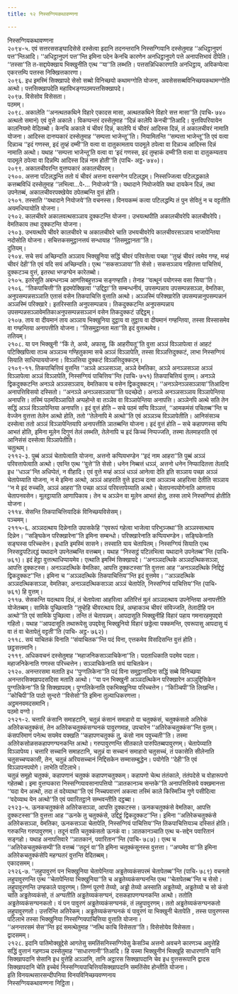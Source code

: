 ```yaml
---
title: १२ निस्सग्गियकथावण्णना

---
```

निस्सग्गियकथावण्णना  
२०९४-५. एवं सत्तरससङ्घादिसेसे दस्सेत्वा इदानि तदनन्तरानि निस्सग्गियानि दस्सेतुमाह ‘‘अधिट्ठानुपगं पत्त’’न्तिआदि। ‘‘अधिट्ठानुपगं पत्त’’न्ति इमिना पदेन केनचि कारणेन अनधिट्ठानुपगे पत्ते अनापत्तिभावं दीपेति। ‘‘तस्सा’’ति त-सद्दापेक्खाय भिक्खुनीति एत्थ ‘‘या’’ति लब्भति। पत्तसन्निधिकारणाति अनधिट्ठाय, अविकप्पेत्वा एकरत्तम्पि पत्तस्स निक्खित्तकारणा।  
२०९६. इध इमस्मिं सिक्खापदे सेसो सब्बो विनिच्छयो कथामग्गोति योजना, अवसेससब्बविनिच्छयकथामग्गोति अत्थो। पत्तसिक्खापदेति महाविभङ्गपठमपत्तसिक्खापदे।  
२०९७. विसेसोव विसेसता।  
पठमम्।  
२०९८. अकालेति ‘‘अनत्थतकथिने विहारे एकादस मासा, अत्थतकथिने विहारे सत्त मासा’’ति (पाचि॰ ७४० अत्थतो समानं) एवं वुत्ते अकाले। विकप्पन्तरं दस्सेतुमाह ‘‘दिन्नं कालेपि केनची’’तिआदि। वुत्तविपरियायेन कालनियमो वेदितब्बो। केनचि अकाले यं चीवरं दिन्नं, कालेपि यं चीवरं आदिस्स दिन्नं, तं अकालचीवरं नामाति योजना। आदिस्स दानप्पकारं दस्सेतुमाह ‘‘सम्पत्ता भाजेन्तू’’ति। नियामितन्ति ‘‘सम्पत्ता भाजेन्तू’’ति एवं वत्वा दिन्नञ्च ‘‘इदं गणस्स, इदं तुय्हं दम्मी’’ति वत्वा वा दातुकामताय पादमूले ठपेत्वा वा दिन्नञ्च आदिस्स दिन्नं नामाति अत्थो। यथाह ‘‘सम्पत्ता भाजेन्तू’ति वत्वा वा ‘इदं गणस्स, इदं तुम्हाकं दम्मी’ति वत्वा वा दातुकम्यताय पादमूले ठपेत्वा वा दिन्नम्पि आदिस्स दिन्नं नाम होती’’ति (पाचि॰ अट्ठ॰ ७४०)।  
२०९९. अकालचीवरन्ति वुत्तप्पकारं अकालचीवरम्।  
२१००. अत्तना पटिलद्धन्ति ततो यं चीवरं अत्तना वस्सग्गेन पटिलद्धम्। निस्सज्जित्वा पटिलद्धकाले कत्तब्बविधिं दस्सेतुमाह ‘‘लभित्वा…पे॰… नियोजये’’ति। यथादाने नियोजयेति यथा दायकेन दिन्नं, तथा उपनेतब्बं, अकालचीवरपक्खेयेव ठपेतब्बन्ति वुत्तं होति।  
२१०१. तस्साति ‘‘यथादाने नियोजये’’ति वचनस्स। विनयकम्मं कत्वा पटिलद्धम्पि तं पुन सेवितुं न च वट्टतीति अयमधिप्पायोति योजना।  
२१०२. कालचीवरे अकालवत्थसञ्ञाय दुक्कटन्ति योजना। उभयत्थपीति अकालचीवरेपि कालचीवरेपि। वेमतिकाय तथा दुक्कटन्ति योजना।  
२१०३. उभयत्थपि चीवरे कालचीवरे च अकालचीवरे चाति उभयचीवरेपि कालचीवरसञ्ञाय भाजापेन्तिया नदोसोति योजना। सचित्तकसमुट्ठानत्तयं सन्धायाह ‘‘तिसमुट्ठानता’’ति।  
दुतियम्।  
२१०४. सचे सयं अच्छिन्दति अञ्ञाय भिक्खुनिया सद्धिं चीवरं परिवत्तेत्वा पच्छा ‘‘तुय्हं चीवरं त्वमेव गण्ह, मय्हं चीवरं देही’’ति एवं यदि सयं अच्छिन्दति। एत्थ ‘‘सकसञ्ञाया’’ति सेसो। सकसञ्ञाय गहितत्ता पाचित्तियं, दुक्कटञ्च वुत्तं, इतरथा भण्डग्घेन कारेतब्बो।  
२१०५. इतरेसूति अबन्धनञ्च आणत्तिबहुत्तञ्च सङ्गण्हाति। तेनाह ‘‘वत्थूनं पयोगस्स वसा सिया’’ति।  
२१०६. ‘‘तिकपाचित्ती’’ति इदमपेक्खित्वा ‘‘उद्दिट्ठा’’ति सम्बन्धनीयं, उपसम्पन्नाय उपसम्पन्नसञ्ञा, वेमतिका, अनुपसम्पन्नसञ्ञाति एतासं वसेन तिकपाचित्ति वुत्ताति अत्थो। अञ्ञस्मिं परिक्खारेति उपसम्पन्नानुपसम्पन्नानं अञ्ञस्मिं परिक्खारे। इतरिस्साति अनुपसम्पन्नाय। तिकदुक्कटन्ति अनुपसम्पन्नाय उपसम्पन्नसञ्ञावेमतिकाअनुपसम्पन्नसञ्ञानं वसेन तिकदुक्कटं उद्दिट्ठम्।  
२१०७. ताय वा दीयमानं ताय अञ्ञाय भिक्खुनिया दुट्ठाय वा तुट्ठाय वा दीयमानं गण्हन्तिया, तस्सा विस्सासमेव वा गण्हन्तिया अनापत्तीति योजना। ‘‘तिसमुट्ठानता मता’’ति इदं वुत्तत्थमेव।  
ततियम्।  
२१०८. या पन भिक्खुनी ‘‘किं ते, अय्ये, अफासु, किं आहरीयतू’’ति वुत्ता अञ्ञं विञ्ञापेत्वा तं आहटं पटिक्खिपित्वा तञ्च अञ्ञञ्च गण्हितुकामा सचे अञ्ञं विञ्ञापेति, तस्सा विञ्ञत्तिदुक्कटं, लाभा निस्सग्गियं सियाति साधिप्पाययोजना। विञ्ञत्तिया दुक्कटं विञ्ञत्तिदुक्कटम्।  
२१०९-११. तिकपाचित्तियं वुत्तन्ति ‘‘अञ्ञे अञ्ञसञ्ञा, अञ्ञे वेमतिका, अञ्ञे अनञ्ञसञ्ञा अञ्ञं विञ्ञापेत्वा अञ्ञं विञ्ञापेति, निस्सग्गियं पाचित्तिय’’न्ति (पाचि॰ ७५१) तिकपाचित्तियं वुत्तम्। अनञ्ञे द्विकदुक्कटन्ति अनञ्ञे अञ्ञसञ्ञाय, वेमतिकाय च वसेन द्विकदुक्कटम्। ‘‘अनञ्ञेनञ्ञसञ्ञाया’’तिआदिना अनापत्तिविसयो दस्सितो। ‘‘अनञ्ञे अनञ्ञसञ्ञाया’’ति पदच्छेदो। अनञ्ञे अनञ्ञसञ्ञाय विञ्ञापेन्तिया अनापत्ति। तस्मिं पठमविञ्ञापिते अप्पहोन्ते वा तञ्ञेव वा विञ्ञापेन्तिया अनापत्ति। अञ्ञेनपि अत्थे सति तेन सद्धिं अञ्ञं विञ्ञापेन्तिया अनापत्ति। इदं वुत्तं होति – सचे पठमं सप्पि विञ्ञत्तं, ‘‘आमकमंसं पचितब्ब’’न्ति च वेज्जेन वुत्तत्ता तेलेन अत्थो होति, ततो ‘‘तेलेनापि मे अत्थो’’ति एवं अञ्ञञ्च विञ्ञापेतीति। आनिसंसञ्च दस्सेत्वा ततो अञ्ञं विञ्ञापेन्तियापि अनापत्तीति ञातब्बन्ति योजना। इदं वुत्तं होति – सचे कहापणस्स सप्पि आभतं होति, इमिना मूलेन दिगुणं तेलं लब्भति, तेलेनापि च इदं किच्चं निप्पज्जति, तस्मा तेलमाहराति एवं आनिसंसं दस्सेत्वा विञ्ञापेतीति।  
चतुत्थम्।  
२११२-३. पुब्बं अञ्ञं चेतापेत्वाति योजना, अत्तनो कप्पियभण्डेन ‘‘इदं नाम आहरा’’ति पुब्बं अञ्ञं परिवत्तापेत्वाति अत्थो। एवन्ति एत्थ ‘‘वुत्ते’’ति सेसो। धनेन निब्बत्तं धञ्ञं, अत्तनो धनेन निप्फादितत्ता तेलादि इध ‘‘धञ्ञ’’न्ति अधिप्पेतं, न वीहादि। एवं वुत्ते मय्हं अञ्ञं धञ्ञं आनेत्वा देति इति सञ्ञाय पच्छा अञ्ञं चेतापेय्याति योजना, न मे इमिना अत्थो, अञ्ञं आहराति वुत्ते इदञ्च दत्वा अञ्ञञ्च आहरित्वा देतीति सञ्ञाय ‘‘न मे इदं रुच्चति, अञ्ञं आहरा’’ति पच्छा अञ्ञं परिवत्तापेय्याति अत्थो। चेतापनपयोगेनाति आणत्ताय चेतापनवसेन। मूलट्ठायाति आणापिकाय। तेन च अञ्ञेन वा मूलेन आभतं होतु, तस्स लाभे निस्सग्गियं होतीति योजना।  
२११४. सेसन्ति तिकपाचित्तियादिकं विनिच्छयविसेसम्।  
पञ्चमम्।  
२११५-६. अञ्ञदत्थाय दिन्नेनाति उपासकेहि ‘‘एवरूपं गहेत्वा भाजेत्वा परिभुञ्जथा’’ति अञ्ञस्सत्थाय दिन्नेन। ‘‘सङ्घिकेन परिक्खारेना’’ति इमिना सम्बन्धो। परिक्खारेनाति कप्पियभण्डेन। सङ्घिकेनाति सङ्घस्स परिच्चत्तेन। इधाति इमस्मिं सासने। तस्साति याय चेतापितम्। निस्सग्गियं सियाति एत्थ निस्सट्ठपटिलद्धं यथादाने उपनेतब्बन्ति वत्तब्बम्। यथाह ‘‘निस्सट्ठं पटिलभित्वा यथादाने उपनेतब्ब’’न्ति (पाचि॰ ७६१)। इदं हेट्ठा वुत्तत्थाधिप्पायमेव। एत्थाति इमस्मिं सिक्खापदे। ‘‘अनञ्ञदत्थिके अञ्ञदत्थिकसञ्ञा, आपत्ति दुक्कटस्स। अनञ्ञदत्थिके वेमतिका, आपत्ति दुक्कटस्सा’’ति वुत्तत्ता आह ‘‘अनञ्ञदत्थिके निद्दिट्ठं द्विकदुक्कट’’न्ति। इमिना च ‘‘अञ्ञदत्थिके तिकपाचित्तिय’’न्ति इदं वुत्तमेव। ‘‘अञ्ञदत्थिके अञ्ञदत्थिकसञ्ञा, वेमतिका, अनञ्ञदत्थिकसञ्ञा अञ्ञं चेतापेति, निस्सग्गियं पाचित्तिय’’न्ति (पाचि॰ ७६१) हि वुत्तम्।  
२११७. सेसकन्ति यदत्थाय दिन्नं, तं चेतापेत्वा आहरित्वा अतिरित्तं मूलं अञ्ञदत्थाय उपनेन्तिया अनापत्तीति योजेतब्बम्। सामिके पुच्छित्वाति ‘‘तुम्हेहि चीवरत्थाय दिन्नं, अम्हाकञ्च चीवरं संविज्जति, तेलादीहि पन अत्थो’’ति एवं सामिके पुच्छित्वा। तन्ति तं चेतापन्नम्। आपदासूति भिक्खुनीहि विहारं पहाय गमनारहमुपद्दवो गहितो। यथाह ‘‘आपदासूति तथारूपेसु उपद्दवेसु भिक्खुनियो विहारं छड्डेत्वा पक्कमन्ति, एवरूपासु आपदासु यं वा तं वा चेतापेतुं वट्टती’’ति (पाचि॰ अट्ठ॰ ७६२)।  
२११८. सयं याचितकं विनाति ‘‘संयाचितक’’न्ति पदं विना, एत्तकमेव विसदिसन्ति वुत्तं होति।  
छट्ठसत्तमानि।  
२११९. अधिकवचनं दस्सेतुमाह ‘‘महाजनिकसञ्ञाचिकेना’’ति। पदताधिकाति पदमेव पदता। महाजनिकेनाति गणस्स परिच्चत्तेन। सञ्ञाचिकेनाति सयं याचितकेन।  
२१२०. अनन्तरसमा मताति इध ‘‘पुग्गलिकेना’’ति पदं विना समुट्ठानादिना सद्धिं सब्बे विनिच्छया अनन्तरसिक्खापदसदिसा मताति अत्थो। ‘‘या पन भिक्खुनी अञ्ञदत्थिकेन परिक्खारेन अञ्ञुद्दिसिकेन पुग्गलिकेना’’ति हि सिक्खापदम्। पुग्गलिकेनाति एकभिक्खुनिया परिच्चत्तेन। ‘‘किञ्चिपी’’ति लिखन्ति। ‘‘कोचिपी’’ति पाठो सुन्दरो ‘‘विसेसो’’ति इमिना तुल्याधिकरणत्ता।  
अट्ठमनवमदसमानि।  
पठमो वग्गो।  
२१२१-२. चत्तारि कंसानि समाहटानि, चतुन्नं कंसानं समाहारो वा चतुक्कंसं, चतुक्कंसतो अतिरेकं अतिरेकचतुक्कंसं, तेन अतिरेकचतुक्कंसग्घनकं पावुरणमाह, उपचारेन ‘‘अतिरेकचतुक्कंस’’न्ति वुत्तम्। कंसपरिमाणं पनेत्थ सयमेव वक्खति ‘‘कहापणचतुक्कं तु, कंसो नाम पवुच्चती’’ति। तस्मा अतिरेकसोळसकहापणग्घनकन्ति अत्थो। गरुपावुरणन्ति सीतकाले पारुपितब्बपावुरणम्। चेतापेय्याति विञ्ञापेय्य। चत्तारि सच्चानि समाहटानि, चतुन्नं वा सच्चानं समाहारो चतुसच्चं, तं पकासेति सीलेनाति चतुसच्चप्पकासी, तेन, चतुन्नं अरियसच्चानं निद्दिसकेन सम्मासम्बुद्धेन। पयोगेति ‘‘देही’’ति एवं विञ्ञापनपयोगे। लाभेति पटिलाभे।  
चतुन्नं समूहो चतुक्कं, कहापणानं चतुक्कं कहापणचतुक्कम्। कहापणो चेत्थ तंतंकाले, तंतंपदेसे च वोहारूपगो गहेतब्बो। इमा वुत्तप्पकारा निस्सग्गियावसानापत्तियो ‘‘ञातकानञ्च सन्तके’’ति अनापत्तिविसये वक्खमानत्ता ‘‘यदा येन अत्थो, तदा तं वदेय्याथा’’ति एवं निच्चपवारणं अकत्वा तस्मिं काले किस्मिञ्चि गुणे पसीदित्वा ‘‘वदेय्याथ येन अत्थो’’ति एवं पवारितट्ठाने सम्भवन्तीति दट्ठब्बा।  
२१२३-५. ऊनकचतुक्कंसे अतिरेकसञ्ञा, आपत्ति दुक्कटस्स। ऊनकचतुक्कंसे वेमतिका, आपत्ति दुक्कटस्सा’’ति वुत्तत्ता आह ‘‘ऊनके तु चतुक्कंसे, उद्दिट्ठं द्विकदुक्कट’’न्ति। इमिना ‘‘अतिरेकचतुक्कंसे अतिरेकसञ्ञा, वेमतिका, ऊनकसञ्ञा चेतापेति, निस्सग्गियं पाचित्तिय’’न्ति तिकपाचित्तियञ्च दस्सितं होति।  
गरुकन्ति गरुपावुरणम्। तदूनं वाति चतुक्कंसतो ऊनकं वा। ञातकानञ्चाति एत्थ च-सद्देन पवारितानं सङ्गहो। यथाह अनापत्तिवारे ‘‘ञातकानं, पवारितान’’न्ति (पाचि॰ ७८७)। एत्थ च ‘‘अतिरेकचतुक्कंसम्पी’’ति वत्तब्बं ‘‘तदूनं वा’’ति इमिना चतुक्कंसूनस्स वुत्तत्ता। ‘‘अप्पमेव वा’’ति इमिना अतिरेकचतुक्कंसेपि महग्घतरं वुत्तन्ति वेदितब्बम्।  
एकादसमम्।  
२१२६-७. ‘‘लहुपावुरणं पन भिक्खुनिया चेतापेन्तिया अड्ढतेय्यकंसपरमं चेतापेतब्ब’’न्ति (पाचि॰ ७८९) वचनतो लहुपावुरणन्ति एत्थ ‘‘चेतापेन्तिया भिक्खुनिया’’ति च अड्ढतेय्यकंसग्घनन्ति एत्थ ‘‘चेतापेतब्ब’’न्ति च सेसो। लहुपावुरणन्ति उण्हकाले पावुरणम्। तिण्णं पूरणो तेय्यो, अड्ढो तेय्यो अस्साति अड्ढतेय्यो, अड्ढतेय्यो च सो कंसो चाति अड्ढतेय्यकंसो, तं अग्घतीति अड्ढतेय्यकंसग्घनं, दसकहापणग्घनकन्ति अत्थो। ततोति अड्ढतेय्यकंसग्घनकतो। यं पन पावुरणं अड्ढतेय्यकंसग्घनकं, तं लहुपावुरणम्। ततो अड्ढतेय्यकंसग्घनकतो लहुपावुरणतो। उत्तरिन्ति अतिरेकम्। अड्ढतेय्यकंसग्घनकं यं पावुरणं या भिक्खुनी चेतापेति , तस्स पावुरणस्स पटिलाभे तस्सा भिक्खुनिया निस्सग्गियपाचित्तिया वुत्ताति योजना।  
‘‘अनन्तरसमं सेस’’न्ति इदं समत्थेतुमाह ‘‘नत्थि काचि विसेसता’’ति। विसेसोयेव विसेसता।  
द्वादसमम्।  
२१२८. इदानि पातिमोक्खुद्देसे आगतेसु समतिंसनिस्सग्गियेसु केसञ्चि अत्तनो अवचने कारणञ्च अवुत्तेहि सद्धिं वुत्तानं गहणञ्च दस्सेतुमाह ‘‘साधारणानी’’तिआदि। हि यस्मा भिक्खुनीनं भिक्खूहि साधारणानि यानि सिक्खापदानि सेसानि इध वुत्तेहि अञ्ञानि, तानि अट्ठारस सिक्खापदानि चेव इध वुत्तसरूपानि द्वादस सिक्खापदानि चेति इच्चेवं निस्सग्गियपाचित्तियसिक्खापदानि समतिंसेव होन्तीति योजना।  
इति विनयत्थसारसन्दीपनिया विनयविनिच्छयवण्णनाय  
निस्सग्गियकथावण्णना निट्ठिता।  
